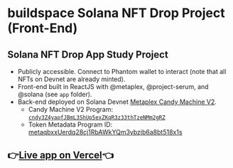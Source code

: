 # buildspace Solana NFT Drop Project (Front-End)

## Solana NFT Drop App Study Project
- Publicly accessible. Connect to Phantom wallet to interact (note that all NFTs on Devnet are already minted).
- Front-end built in ReactJS with @metaplex, @project-serum, and @solana (see `app` folder).
- Back-end deployed on Solana Devnet [Metaplex Candy Machine V2](https://docs.metaplex.com/overviews/candy_machine_overview).
  - Candy Machine V2 Program: [`cndy3Z4yapfJBmL3ShUp5exZKqR3z33thTzeNMm2gRZ`](https://explorer.solana.com/address/cndy3Z4yapfJBmL3ShUp5exZKqR3z33thTzeNMm2gRZ?cluster=devnet)
  - Token Metadata Program ID: [metaqbxxUerdq28cj1RbAWkYQm3ybzjb6a8bt518x1s](https://explorer.solana.com/address/metaqbxxUerdq28cj1RbAWkYQm3ybzjb6a8bt518x1s?cluster=devnet)

## 👉[Live app on Vercel](https://buildspace-sol-nft-candymachine-frontend.vercel.app/)👈
